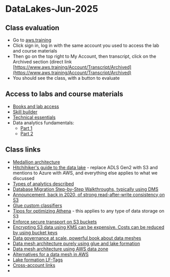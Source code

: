 # DataLakes-Jun-2025

## Class evaluation
- Go to [aws.training](https://www.aws.training/)
- Click sign in, log in with the same account you used to access the lab and course materials
- Then go on the top right to My Account, then transcript, click on the Archived section (direct link [https://www.aws.training/Account/Transcript/Archived](https://www.aws.training/Account/Transcript/Archived)
- You should see the class, with a button to evaluate

## Access to labs and course materials
- [Books and lab access](https://us-east-1.student.classrooms.aws.training/class/8b2P6vVmjhVvhLaSuYTUUY)
- [Skill builder](https://skillbuilder.aws/)
- [Technical essentials](https://skillbuilder.aws/learn/K8C2FNZM6X/aws-technical-essentials/N7Q3SXQCDY)
- Data analytics fundamentals:
  - [Part 1](https://skillbuilder.aws/learn/UBHK3M9YGK/fundamentals-of-analytics-on-aws--part-1/6W9DN7W5JG)
  - [Part 2](https://skillbuilder.aws/learn/3CYAKC9X7J/fundamentals-of-analytics-on-aws--part-2/PSWJMV61JC) 

## Class links
- [Medallion architecture](https://www.databricks.com/glossary/medallion-architecture)
- [Hitchihiker's guide to the data lake](https://azure.github.io/Storage/docs/analytics/hitchhikers-guide-to-the-datalake/) - replace ADLS Gen2 with S3 and mentions to Azure with AWS, and everything else applies to what we discussed
- [Types of analytics described](https://online.hbs.edu/blog/post/types-of-data-analysis)
- [Database Migration Step-by-Step Walkthroughs, typically using DMS](https://docs.aws.amazon.com/dms/latest/sbs/dms-sbs-welcome.html)
- [Announcement, back in 2020, of strong read-after-write consistency on S3](https://aws.amazon.com/blogs/aws/amazon-s3-update-strong-read-after-write-consistency/)
- [Glue custom classifiers](https://docs.aws.amazon.com/glue/latest/dg/custom-classifier.html)
- [Tipos for optimizing Athena](https://aws.amazon.com/blogs/big-data/top-10-performance-tuning-tips-for-amazon-athena/) - this applies to any type of data storage on S3
- [Enforce secure transport on S3 buckets](https://repost.aws/knowledge-center/s3-bucket-policy-for-config-rule)
- [Encrypting S3 data using KMS can be expensive. Costs can be reduced by using bucket keys](https://docs.aws.amazon.com/AmazonS3/latest/userguide/bucket-key.html)
- [Data governance at scale, powerful book about data meshes](https://www.oreilly.com/library/view/data-management-at/9781098138851/)
- [Data mesh architecture purely using glue and lake formation](https://aws.amazon.com/blogs/big-data/design-a-data-mesh-architecture-using-aws-lake-formation-and-aws-glue/)
- [Data mesh architecture using AWS data zone](https://d1.awsstatic.com/architecture-diagrams/ArchitectureDiagrams/data-mesh-with-amazon-datazone.pdf?did=wp_card&trk=wp_card)
- [Alternatives for a data mesh in AWS](https://docs.aws.amazon.com/prescriptive-guidance/latest/strategy-data-mesh/aws-offerings-data-mesh.html)
- [Lake formation LF-Tags](https://docs.aws.amazon.com/lake-formation/latest/dg/tag-based-access-control.html)
- [Cross-account links](https://docs.aws.amazon.com/lake-formation/latest/dg/cross-account-permissions.html)
- 
